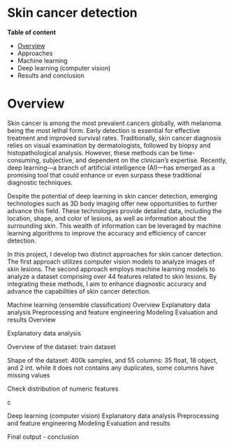 <h1>Skin cancer detection</h1>

__Table of content__
- [Overview](#overview)
- Approaches
- Machine learning
- Deep learning (computer vision)
- Results and conclusion

<h1><a id = 'overview'> Overview</a></h1>

Skin cancer is among the most prevalent cancers globally, with melanoma being the most lethal form. Early detection is essential for effective treatment and improved survival rates. Traditionally, skin cancer diagnosis relies on visual examination by dermatologists, followed by biopsy and histopathological analysis. However, these methods can be time-consuming, subjective, and dependent on the clinician’s expertise. Recently, deep learning—a branch of artificial intelligence (AI)—has emerged as a promising tool that could enhance or even surpass these traditional diagnostic techniques.

Despite the potential of deep learning in skin cancer detection, emerging technologies such as 3D body imaging offer new opportunities to further advance this field. These technologies provide detailed data, including the location, shape, and color of lesions, as well as information about the surrounding skin. This wealth of information can be leveraged by machine learning algorithms to improve the accuracy and efficiency of cancer detection.

In this project, I develop two distinct approaches for skin cancer detection. The first approach utilizes computer vision models to analyze images of skin lesions. The second approach employs machine learning models to analyze a dataset comprising over 44 features related to skin lesions. By integrating these methods, I aim to enhance diagnostic accuracy and advance the capabilities of skin cancer detection.

Machine learning (ensemble classification)
Overview
Explanatory data analysis
Preprocessing and feature engineering
Modeling
Evaluation and results
Overview




Explanatory data analysis

Overview of the dataset: train dataset

Shape of the dataset: 400k samples, and 55 columns: 35 float, 18 object, and 2 int.
while it does not contains any duplicates, some columns have missing values





Check distribution of numeric features

c

Deep learning (computer vision)
Explanatory data analysis
Preprocessing and feature engineering
Modeling
Evaluation and results







Final output - conclusion






